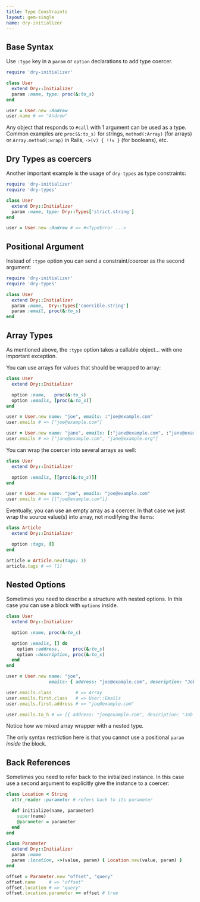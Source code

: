 ```yaml
---
title: Type Constraints
layout: gem-single
name: dry-initializer
---
```


## Base Syntax

Use `:type` key in a `param` or `option` declarations to add type coercer.

```ruby
require 'dry-initializer'

class User
  extend Dry::Initializer
  param :name, type: proc(&:to_s)
end

user = User.new :Andrew
user.name # => "Andrew"
```

Any object that responds to `#call` with 1 argument can be used as a type. Common examples are `proc(&:to_s)` for strings, `method(:Array)` (for arrays) or `Array.method(:wrap)` in Rails, `->(v) { !!v }` (for booleans), etc.

## Dry Types as coercers

Another important example is the usage of `dry-types` as type constraints:

```ruby
require 'dry-initializer'
require 'dry-types'

class User
  extend Dry::Initializer
  param :name, type: Dry::Types['strict.string']
end

user = User.new :Andrew # => #<TypeError ...>
```

## Positional Argument

Instead of `:type` option you can send a constraint/coercer as the second argument:

```ruby
require 'dry-initializer'
require 'dry-types'

class User
  extend Dry::Initializer
  param :name,  Dry::Types['coercible.string']
  param :email, proc(&:to_s)
end
```

## Array Types

As mentioned above, the `:type` option takes a callable object... with one important exception.

You can use arrays for values that should be wrapped to array:

```ruby
class User
  extend Dry::Initializer

  option :name,   proc(&:to_s)
  option :emails, [proc(&:to_s)]
end

user = User.new name: "joe", emails: :"joe@example.com"
user.emails # => ["joe@example.com"]

user = User.new name: "jane", emails: [:"jane@example.com", :"jane@example.org"]
user.emails # => ["jane@example.com", "jane@example.org"]
```

You can wrap the coercer into several arrays as well:

```ruby
class User
  extend Dry::Initializer

  option :emails, [[proc(&:to_s)]]
end

user = User.new name: "joe", emails: "joe@example.com"
user.emails # => [["joe@example.com"]]
```

Eventually, you can use an empty array as a coercer. In that case we just wrap the source value(s) into array, not modifying the items:

```ruby
class Article
  extend Dry::Initializer

  option :tags, []
end

article = Article.new(tags: 1)
article.tags # => [1]
```

## Nested Options

Sometimes you need to describe a structure with nested options. In this case you can use a block with `options` inside.

```ruby
class User
  extend Dry::Initializer

  option :name, proc(&:to_s)

  option :emails, [] do
    option :address,     proc(&:to_s)
    option :description, proc(&:to_s)
  end
end

user = User.new name: "joe",
                emails: { address: "joe@example.com", description: "Job email" }

user.emails.class         # => Array
user.emails.first.class   # => User::Emails
user.emails.first.address # => "joe@example.com"

user.emails.to_h # => [{ address: "joe@example.com", description: "Job email" }]
```

Notice how we mixed array wrapper with a nested type.

The only syntax restriction here is that you cannot use a positional `param` _inside_ the block.

## Back References

Sometimes you need to refer back to the initialized instance. In this case use a second argument to explicitly give the instance to a coercer:

```ruby
class Location < String
  attr_reader :parameter # refers back to its parameter

  def initialize(name, parameter)
    super(name)
    @parameter = parameter
  end
end

class Parameter
  extend Dry::Initializer
  param :name
  param :location, ->(value, param) { Location.new(value, param) }
end

offset = Parameter.new "offset", "query"
offset.name     # => "offset"
offset.location # => "query"
offset.location.parameter == offset # true
```

[dry-types]: https://github.com/dry-rb/dry-types
[dry-types-docs]: http://dry-rb.org/gems/dry-types/
